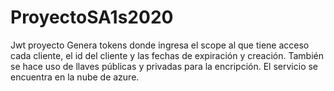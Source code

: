 # ProyectoSA1s2020
Jwt proyecto
Genera tokens donde ingresa el scope al que tiene acceso cada cliente, el id del cliente y las fechas de expiración y creación.
También se hace uso de llaves públicas y privadas para la encripción.
El servicio se encuentra en la nube de azure.
